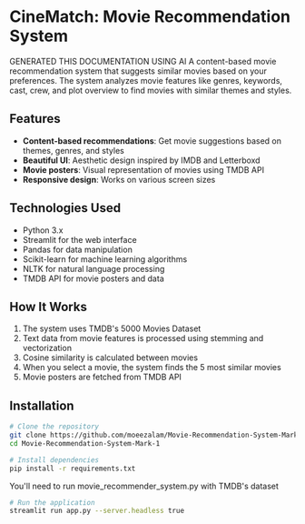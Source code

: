 # CineMatch: Movie Recommendation System
GENERATED THIS DOCUMENTATION USING AI
A content-based movie recommendation system that suggests similar movies based on your preferences. The system analyzes movie features like genres, keywords, cast, crew, and plot overview to find movies with similar themes and styles.

## Features

- **Content-based recommendations**: Get movie suggestions based on themes, genres, and styles
- **Beautiful UI**: Aesthetic design inspired by IMDB and Letterboxd
- **Movie posters**: Visual representation of movies using TMDB API
- **Responsive design**: Works on various screen sizes

## Technologies Used

- Python 3.x
- Streamlit for the web interface
- Pandas for data manipulation
- Scikit-learn for machine learning algorithms
- NLTK for natural language processing
- TMDB API for movie posters and data

## How It Works

1. The system uses TMDB's 5000 Movies Dataset
2. Text data from movie features is processed using stemming and vectorization
3. Cosine similarity is calculated between movies
4. When you select a movie, the system finds the 5 most similar movies
5. Movie posters are fetched from TMDB API

## Installation

```bash
# Clone the repository
git clone https://github.com/moeezalam/Movie-Recommendation-System-Mark-1.git
cd Movie-Recommendation-System-Mark-1

# Install dependencies
pip install -r requirements.txt
```

You'll need to run movie_recommender_system.py with TMDB's dataset

```bash
# Run the application
streamlit run app.py --server.headless true
```
